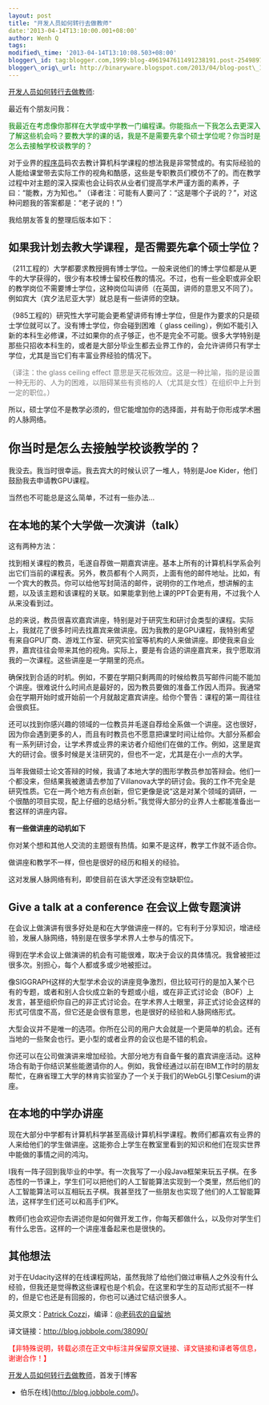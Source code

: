 ```yaml
--- 
layout: post 
title: "开发人员如何转行去做教师" 
date:'2013-04-14T13:10:00.001+08:00' 
author: Wenh Q
tags:
modified\_time: '2013-04-14T13:10:08.503+08:00' 
blogger\_id: tag:blogger.com,1999:blog-4961947611491238191.post-2549897747300484167
blogger\_orig\_url: http://binaryware.blogspot.com/2013/04/blog-post\_14.html
---
```

[开发人员如何转行去做教师](http://blog.jobbole.com/38090/?utm_source=rss&utm_medium=rss&utm_campaign=%25e7%25a0%2581%25e5%2586%259c%25e5%25a6%2582%25e4%25bd%2595%25e8%25bd%25ac%25e8%25a1%258c%25e5%258e%25bb%25e5%2581%259a%25e6%2595%2599%25e5%2591%2598):

最近有个朋友问我：

<span
style="color: green;">我最近在考虑像你那样在大学或中学教一门编程课。你能指点一下我怎么去更深入了解这些机会吗？要教大学的课的话，我是不是需要先拿个硕士学位呢？你当时是怎么去接触学校谈教学的？</span>

对于业界的[程序员](http://blog.jobbole.com/821/ "程序员的本质")码农去教计算机科学课程的想法我是非常赞成的。有实际经验的人能给课堂带去实际工作的视角和酷感，这些是专职教员们模仿不了的。而在教学过程中对主题的深入探索也会让码农从业者们提高学术严谨方面的素养，子曰：“能教，方为知也。”
（译者注：可能有人要问了：“这是哪个子说的？”，对这种问题我的答案都是：“老子说的！”）

我给朋友答复的整理后版本如下：




如果我计划去教大学课程，是否需要先拿个硕士学位？
------------------------------------------------

（211工程的）大学都要求教授拥有博士学位。一般来说他们的博士学位都是从更牛的大学获得的，很少有本校博士留校任教的情况。不过，也有一些全职或非全职的教学岗位不需要博士学位，这种岗位叫讲师（在英国，讲师的意思又不同了）。例如宾大（宾夕法尼亚大学）就总是有一些讲师的空缺。

（985工程的）研究性大学可能会更希望讲师有博士学位，但是作为要求的只是硕士学位就可以了。没有博士学位，你会碰到困难（ glass
ceiling），例如不能引入新的本科生必修课，不过如果你的点子够正，也不是完全不可能。很多大学特别是那些只招收本科生的，或者是大部分毕业生都去业界工作的，会允许讲师只有学士学位，尤其是当它们有丰富业界经验的情况下。

<span style="color: grey;">（译注：the glass ceiling effect
意思是天花板效应。这是一种比喻，指的是设置一种无形的、人为的困难，以阻碍某些有资格的人（尤其是女性）在组织中上升到一定的职位。）</span>

所以，硕士学位不是教学必须的，但它能增加你的选择面，并有助于你形成学术圈的人脉网络。




<span style="font-family: 'Helvetica Neue',Helvetica,Arial,sans-serif; font-size: 24px; font-style: normal; font-weight: bold; line-height: 36px;">你当时是怎么去接触学校谈教学的？</span>
------------------------------------------------------------------------------------------------------------------------------------------------------------------------------------------

我没去。我当时很幸运。我去宾大的时候认识了一堆人，特别是Joe
Kider，他们鼓励我去申请教GPU课程。

当然也不可能总是这么简单，不过有一些办法…


在本地的某个大学做一次演讲（talk）
----------------------------------

这有两种方法：

找到相关课程的教员，毛遂自荐做一期嘉宾讲座。基本上所有的计算机科学系会列出它们当前的课程表。另外，教员都有个人网页，上面有他的邮件地址。比如，有一个宾大的教员。你可以给他写封简洁的邮件，说明你的工作地点，想讲解的主题，以及该主题和该课程的关联。如果能拿到他上课的PPT会更有用，不过我个人从来没看到过。

总的来说，教员很喜欢嘉宾讲座，特别是对于研究生和研讨会类型的课程。实际上，我就花了很多时间去找嘉宾来做讲座。因为我教的是GPU课程，我特别希望有来自GPU厂商、游戏工作室、研究实验室等机构的人来做讲座。即使我来自业界，嘉宾往往会带来其他的视角。实际上，要是有合适的讲座嘉宾来，我宁愿取消我的一次课程。这些讲座是一学期里的亮点。

确保找到合适的时机。例如，不要在学期只剩两周的时候给教员写邮件问能不能加个讲座。很难说什么时间点是最好的，因为教员要做的准备工作因人而异。我通常会在学期开始时或开始前一个月就敲定嘉宾讲座。给你个警告：课程的第一周往往会很疯狂。

还可以找到你感兴趣的领域的一位教员并毛遂自荐给全系做一个讲座。这也很好，因为你会遇到更多的人，而且有时教员也不愿意把课堂时间让给你。大部分系都会有一系列研讨会，让学术界或业界的来访者介绍他们在做的工作。例如，这里是宾大的研讨会。很多时候是关注研究的，但也不一定，尤其是在小一点的大学。

当年我做硕士论文答辩的时候，我请了本地大学的图形学教员参加答辩会。他们一个都没来，但结果我被邀请去参加了Villanova大学的研讨会。我的工作不完全是研究性质。它在一两个地方有点创新，但它更像是说“这是对某个领域的调研，一个很酷的项目实现，配上仔细的总结分析。”我觉得大部分的业界人士都能准备出一套这样的讲座内容。

**有一些做讲座的动机如下**

你对某个想和其他人交流的主题很有热情。如果不是这样，教学工作就不适合你。

做讲座和教学不一样，但也是很好的经历和相关的经验。

这对发展人脉网络有利，即使目前在该大学还没有空缺职位。




Give a talk at a conference 在会议上做专题演讲
----------------------------------------------

在会议上做演讲有很多好处是和在大学做讲座一样的。它有利于分享知识，增进经验，发展人脉网络，特别是在很多学术界人士参与的情况下。

得到在学术会议上做演讲的机会有可能很难，取决于会议的具体情况。我曾被拒过很多次。别担心，每个人都或多或少地被拒过。

像SIGGRAPH这样的大型学术会议的讲座竞争激烈，但比较可行的是加入某个已有的专题，或者和别人合伙成立新的专题或小组，或在非正式讨论会（BOF）上发言，甚至组织你自己的非正式讨论会。在学术界人士眼里，非正式讨论会这样的形式可信度不高，但它还是会很有意思，也是很好的经验和人脉网络形式。

大型会议并不是唯一的选项。你所在公司的用户大会就是一个更简单的机会。还有当地的一些聚会也行。更小型的或者业界的会议也是不错的机会。

你还可以在公司做演讲来增加经验。大部分地方有自备午餐的嘉宾讲座活动。这种场合有助于你结识某些能邀请你的人。例如，我曾经通过以前在IBM工作时的朋友帮忙，在麻省理工大学的林肯实验室办了一个关于我们的WebGL引擎Cesium的讲座。




在本地的中学办讲座
------------------

现在大部分中学都有计算机科学甚至高级计算机科学课程。教师们都喜欢有业界的人来给他们的学生做讲座。这能弥合上学生在教室里看到的知识和他们在现实世界中能做的事情之间的鸿沟。

I我有一阵子回到我毕业的中学。有一次我写了一小段Java框架来玩五子棋。在多态性的一节课上，学生们可以把他们的人工智能算法实现到一个类里，然后他们的人工智能算法可以互相玩五子棋。我甚至找了一些朋友也实现了他们的人工智能算法，这样学生们还可以和高手们PK。

教师们也会欢迎你去讲述你是如何做开发工作，你每天都做什么，以及你对学生们有什么忠告。这样的一个讲座准备起来也是很快的。




其他想法
--------

对于在Udacity这样的在线课程网站，虽然我除了给他们做过审稿人之外没有什么经验，但我还是觉得教这些课程也是个机会。在这里和学生的互动形式挺不一样的，但是它也还是有回报的，你也可以通过它结识很多人。



英文原文：[Patrick
Cozzi](http://blog.virtualglobebook.com/2013/04/how-developers-can-get-into-teaching.html)，编译：[@老码农的自留地](http://weibo.com/ned11)

译文链接：<http://blog.jobbole.com/38090/>

<span
style="color: red;">【非特殊说明，转载必须在正文中标注并保留原文链接、译文链接和译者等信息，谢谢合作！】</span>



[开发人员如何转行去做教师](http://blog.jobbole.com/38090/)，首发于[博客
- 伯乐在线](http://blog.jobbole.com/)。
